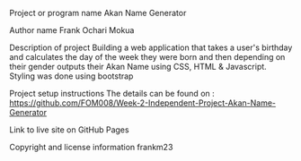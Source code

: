 Project or program name
Akan Name Generator

Author name
Frank Ochari Mokua

Description of project
Building a web application that takes a user's birthday and calculates the day of 
the week they were born and then depending on their gender outputs their Akan Name using
CSS, HTML & Javascript. Styling was done using bootstrap

Project setup instructions
The details can be found on : https://github.com/FOM008/Week-2-Independent-Project-Akan-Name-Generator

Link to live site on GitHub Pages


Copyright and license information
frankm23
